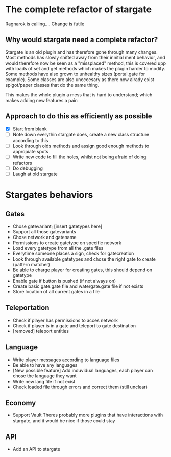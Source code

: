 # The complete refactor of stargate

Ragnarok is calling.... Change is futile

## Why would stargate need a complete refactor?

Stargate is an old plugin and has therefore gone through many changes. Most methods has slowly shifted away from their innitial ment behavior, and would therefore now be seen as a "missplaced" method, this is covered upp with loads of set and get methods which makes the plugin harder to modify. Some methods have also grown to unhealthy sizes (portal.gate for example). Some classes are also uneccesary as there now alrady exist spigot/paper classes that do the same thing.

This makes the whole plugin a mess that is hard to understand; which makes adding new features a pain

## Approach to do this as efficiently as possible
- [X] Start from blank
- [ ] Note down everythin stargate does, create a new class structure according to this
- [ ] Look through olds methods and assign good enough methods to appropiate spots
- [ ] Write new code to fill the holes, whilst not being afraid of doing refactors
- [ ] Do debugging
- [ ] Laugh at old stargate

# Stargates behaviors

## Gates
- Chose gatevariant; [insert gatetypes here]
- Support all those gatevariants
- Chose network and gatename
- Permissions to create gatetype on specific network
- Load every gatetype from all the .gate files
- Everytime someone places a sign, check for gatecreation
- Look through available gatetypes and chose the right gate to create (pattern matcher)
- Be able to charge player for creating gates, this should depend on gatetype
- Enable gate if button is pushed (if not always on)
- Create basic gate.gate file and watergate.gate file if not exists
- Store location of all current gates in a file
## Teleportation
- Check if player has permissions to acces network
- Check if player is in a gate and teleport to gate destination
- [removed] teleport entities
## Language
- Write player messages according to language files
- Be able to have any languages 
- [New possible feature] Add induvidual languages, each player can chose the language they want 
- Write new lang file if not exist
- Check loaded file through errors and correct them (still unclear)
## Economy
- Support Vault
Theres probably more plugins that have interactions with stargate, and it would be nice if those could stay
## API
- Add an API to stargate
